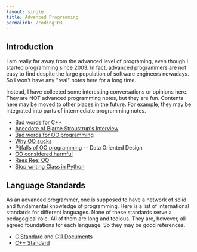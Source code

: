 ```yaml
---
layout: single
title: Advanced Programming
permalink: /coding103
---
```


## Introduction

I am really far away from the advanced level of programing, even though I started programming since 2003. In fact, advanced programmers are not easy to find despite the large population of software engineers nowadays. So I won't have any "real" notes here for a long time. 

Instead, I have collected some interesting conversations or opinions here. They are NOT advanced programming notes, but they are fun. Contents here may be moved to other places in the future. For example, they may be integrated into parts of intermediate programming notes.

- [Bad words for C++](http://harmful.cat-v.org/software/c++/)
- [Anecdote of Bjarne Stroustrup's Interview](http://harmful.cat-v.org/software/c++/I_did_it_for_you_all)
- [Bad words for OO programming](http://harmful.cat-v.org/software/OO_programming/)
- [Why OO sucks](http://harmful.cat-v.org/software/OO_programming/why_oo_sucks)
- [Pitfalls of OO programming](http://harmful.cat-v.org/software/OO_programming/_pdf/Pitfalls_of_Object_Oriented_Programming_GCAP_09.pdf) -- Data Oriented Design
- [OO considered harmful](http://www.iwriteiam.nl/AoP_OOCH.html)
- [Rees Ree: OO](http://www.paulgraham.com/reesoo.html)
- [Stop writing Class in Python](http://pyvideo.org/pycon-us-2012/stop-writing-classes.html)

## Language Standards 

As an advanced programmer, one is supposed to have a network of solid and fundamental knowledge of programming. Here is a list of international standards for different languages. None of these standards serve a pedagogical role. All of them are long and tedious. They are, however, all agreed foundations for each language. So they may be good references.

- [C Standard](http://www.open-std.org/jtc1/sc22/wg14/) and [C11 Documents](http://www.open-std.org/jtc1/sc22/wg14/www/docs/n1570.pdf)
- [C++ Standard](https://isocpp.org/std/the-standard)
